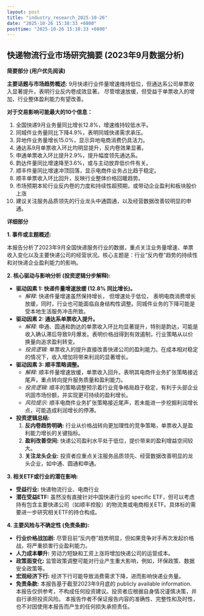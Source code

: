```yaml
---
layout: post
title: "industry_research_2025-10-26"
date: "2025-10-26 15:38:33 +0800"
posttime: "2025-10-26 15:38:33 +0800"
---
```


## 快递物流行业市场研究摘要 (2023年9月数据分析)

**简要部分 (用户优先阅读)**

**主要话题与市场趋势概述:** 9月快递行业件量增速维持低位，但通达系公司单票收入显著提升，表明行业反内卷成效显著。 尽管增速放缓，但受益于单票收入的增加，行业整体盈利能力有望改善。

**对于交易影响可能最大的10个信息：**

1.  全国快递9月业务量同比增长12.8%，增速维持较低水平。
2.  同城件业务量同比下降4.9%，表明同城快递需求承压。
3.  异地件业务量增长15.0%，显示异地电商消费仍具活力。
4.  通达系9月单票收入环比均明显提升，反内卷效果显著。
5.  申通单票收入环比提升2.9%，提升幅度领先通达系。
6.  韵达件量同比增速降至3.6%，或与主动放弃低价件有关。
7.  顺丰件量同比增速冲顶回落，显示电商件业务占比趋于稳定。
8.  顺丰单票收入环比回升，反映行业整体价格回暖趋势。
9.  市场预期本轮行业反内卷的力度和持续性超预期，或带动企业盈利和板块股价上涨
10. 建议关注服务品质领先的行业龙头中通圆通，以及经营数据改善较明显的申通。

**详细部分**

**1. 事件或主题概述:**

本报告分析了2023年9月全国快递服务行业的数据，重点关注业务量增速、单票收入变化以及主要快递公司的经营状况。核心主题是：行业“反内卷”趋势的持续性和对快递企业盈利能力的影响。

**2. 核心驱动与影响分析 (投资逻辑分步解释):**

*   **驱动因素 1: 快递件量增速放缓 (12.8% 同比增长)。**
    *   *解释:*  快递件量增速虽然保持增长， 但增速处于低位， 表明电商消费增长放缓，同时，行业也可能面临自身结构性调整。同城件业务的下降可能是受本地生活服务冲击所致。
*   **驱动因素 2: 通达系单票收入提升。**
    *   *解释:* 申通、圆通和韵达的单票收入环比均显著提升，特别是韵达，可能是收入确认滞后导致9月爆发。表明价格战得到有效遏制，行业策略从以价换量向追求盈利转变。
    *   *投资逻辑:*  单票收入的提升直接改善快递公司的盈利能力。在成本相对稳定的情况下，收入增加将带来利润的显著增长。
*   **驱动因素 3: 顺丰策略调整。**
    *   *解释:* 顺丰件量增速放缓，单票收入回升。表明其电商件业务扩张策略接近尾声，重点转向提升服务质量和盈利能力。
    *   *投资逻辑:* 顺丰的策略调整预示着行业竞争格局趋于稳定，有利于头部企业巩固市场份额，并实现更可持续的盈利增长。
    *   *风险提示:* 顺丰电商件业务扩张策略接近尾声，若未能进一步挖掘利润增长点，可能造成利润增长的停滞。
*   **投资逻辑总结:**
    1.  **反内卷趋势明确:** 行业从价格战转向更加理性的竞争策略，单票收入是盈利能力增长的关键指标。
    2.  **盈利改善空间:**  快递公司盈利水平处于低位，提价带来的盈利增益空间较大。
    3.  **关注龙头企业:**  投资者应重点关注服务品质领先、经营数据改善明显的龙头企业，如中通、圆通和申通。

**3. 相关ETF或行业的潜在影响:**

*   **受益行业:** 快递物流行业、电商行业
*   **潜在受益ETF:**  虽然没有直接针对中国快递行业的 specific ETF，但可以考虑持有包含主要快递公司（如顺丰控股）的物流类或电商相关ETF。具体标的需要进一步研究相关ETF的持仓构成。

**4. 主要风险与不确定性 (免责条款):**

*   **行业价格战加剧:**  尽管目前“反内卷”趋势明显，但如果竞争对手再次发起价格战，将严重损害行业盈利能力。
*   **人力成本攀升:**  劳动力短缺和工资上涨将增加快递公司的运营成本。
*   **政策面变化:**  监管政策调整可能对行业产生重大影响，例如，环保政策、数据安全政策等。
*   **宏观经济下行:** 经济下行可能导致消费需求下降，进而影响快递业务量。
*   **免责条款:** 本报告基于截至2023年9月底的 publicly available information. 本报告仅供参考，不构成任何投资建议。投资者应根据自身情况谨慎决策，并自行承担投资风险。 本报告作者不保证报告内容的准确性、完整性和及时性，也不对因使用本报告而产生的任何损失承担责任。